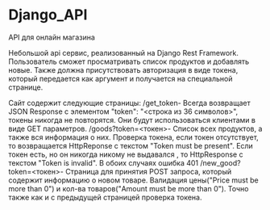 # Django_API

API для онлайн магазина

Небольшой api сервис, реализованный на Django Rest Framework. Пользователь сможет просматривать список продуктов и добавлять новые. Также должна присутствовать авторизация в виде токена, который передается как аргумент и получается на специальной странице.

Сайт содержит следующие страницы:
/get_token- Всегда возвращает JSON Response с элементом "token": "<строка из 36 символов>", токены никогда не повторятся. Они будут использоваться клиентами в виде GET параметров.
/goods?token=<токен>- Список всех продуктов, а также вся информация о них. Проверка токена, если токен отсутствует, то возвращается HttpReponse  с текстом "Token must be present". Если токен есть, но он никогда никому не выдавался , то HttpResponse с текстом "Token is invalid". В обоих случаях ошибка 401
/new_good?token=<токен>- Страница для принятия POST запроса, который содержит информацию о новом товаре. Валидация цены("Price must be more than 0") и кол-ва товаров("Amount must be more than 0"). Точно также как и с предыдущей страницей проверка токена.

 
